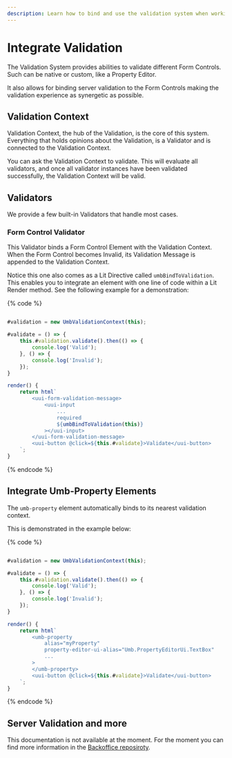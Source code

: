 ```yaml
---
description: Learn how to bind and use the validation system when working with Form Controls in Umbraco CMS.
---
```


# Integrate Validation

The Validation System provides abilities to validate different Form Controls. Such can be native or custom, like a Property Editor.

It also allows for binding server validation to the Form Controls making the validation experience as synergetic as possible.

## Validation Context

Validation Context, the hub of the Validation, is the core of this system. Everything that holds opinions about the Validation, is a Validator and is connected to the Validation Context.

You can ask the Validation Context to validate. This will evaluate all validators, and once all validator instances have been validated successfully, the Validation Context will be valid.

## Validators

We provide a few built-in Validators that handle most cases.

### Form Control Validator

This Validator binds a Form Control Element with the Validation Context. When the Form Control becomes Invalid, its Validation Message is appended to the Validation Context.

Notice this one also comes as a Lit Directive called `umbBindToValidation`. This enables you to integrate an element with one line of code within a Lit Render method. See the following example for a demonstration:

{% code %}
```typescript

#validation = new UmbValidationContext(this);

#validate = () => {
    this.#validation.validate().then(() => {
        console.log('Valid');
    }, () => {
        console.log('Invalid');
    });
}

render() {
    return html`
        <uui-form-validation-message>
            <uui-input
                ...
                required
                ${umbBindToValidation(this)}
            ></uui-input>
        </uui-form-validation-message>
        <uui-button @click=${this.#validate}>Validate</uui-button>
    `;
}
```
{% endcode %}

## Integrate Umb-Property Elements

The `umb-property` element automatically binds to its nearest validation context.

This is demonstrated in the example below:

{% code %}
```typescript

#validation = new UmbValidationContext(this);

#validate = () => {
    this.#validation.validate().then(() => {
        console.log('Valid');
    }, () => {
        console.log('Invalid');
    });
}

render() {
    return html`
        <umb-property
			alias="myProperty"
			property-editor-ui-alias="Umb.PropertyEditorUi.TextBox"
			...
        >
		</umb-property>
        <uui-button @click=${this.#validate}>Validate</uui-button>
    `;
}
```
{% endcode %}

## Server Validation and more

This documentation is not available at the moment. For the moment you can find more information in the [Backoffice reposiroty](https://github.com/umbraco/Umbraco.CMS.Backoffice/tree/main/src/packages/core/validation).
